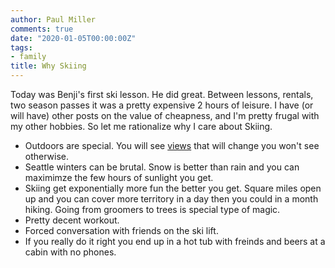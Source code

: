 ```yaml
---
author: Paul Miller
comments: true
date: "2020-01-05T00:00:00Z"
tags:
- family
title: Why Skiing
---
```


Today was Benji's first ski lesson. He did great. Between lessons, rentals, two season passes it was a pretty expensive 2 hours of leisure. 
I have (or will have) other posts on the value of cheapness, and I'm pretty frugal with my other hobbies. So let me rationalize why I care about Skiing.

* Outdoors are special. You will see [views](2018-11-18-Panoramas.md) that will change you won't see otherwise.
* Seattle winters can be brutal. Snow is better than rain and you can maximimze the few hours of sunlight you get. 
* Skiing get exponentially more fun the better you get. Square miles open up and you can cover more territory in a day then you could in a month hiking. Going from groomers to trees is special type of magic.
* Pretty decent workout.
* Forced conversation with friends on the ski lift.
* If you really do it right you end up in a hot tub with freinds and beers at a cabin with no phones. 
